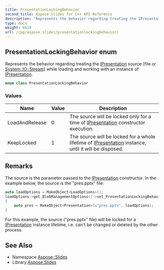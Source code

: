 ```yaml
---
title: PresentationLockingBehavior
second_title: Aspose.Slides for C++ API Reference
description: "Represents the behavior regarding treating the IPresentation source (file or System::IO::Stream) while loading and working with an instance of IPresentation."
type: docs
weight: 6618
url: /cpp/aspose.slides/presentationlockingbehavior/
---
```

## PresentationLockingBehavior enum


Represents the behavior regarding treating the [IPresentation](../ipresentation/) source (file or [System::IO::Stream](../../system.io/stream/)) while loading and working with an instance of [IPresentation](../ipresentation/).

```cpp
enum class PresentationLockingBehavior
```

### Values

| Name | Value | Description |
| --- | --- | --- |
| LoadAndRelease | 0 | The source will be locked only for a time of [IPresentation](../ipresentation/) constructor execution. |
| KeepLocked | 1 | The source will be locked for a whole lifetime of [IPresentation](../ipresentation/) instance, until it will be disposed. |

## Remarks


The source is the parameter passed to the [IPresentation](../ipresentation/) constructor. In the example below, the source is the \"pres.pptx\" file: 


```cpp
auto loadOptions = MakeObject<LoadOptions>();
loadOptions->get_BlobManagementOptions()->set_PresentationLockingBehavior(PresentationLockingBehavior::KeepLocked);
{
    auto pres = MakeObject<Presentation>(u"pres.pptx", loadOptions);
}
```


For this example, the source (\"pres.pptx\" file) will be locked for a [IPresentation](../ipresentation/) instance lifetime, i.e. can't be changed or deleted by the other process. 
## See Also

* Namespace [Aspose::Slides](../)
* Library [Aspose.Slides](../../)